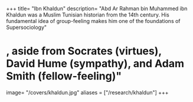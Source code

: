 +++
title= "Ibn Khaldun"
description= "Abd Ar Rahman bin Muhammed ibn Khaldun was a Muslim Tunisian historian from the 14th century. His fundamental idea of group-feeling makes him one of the foundations of Supersociology"
# , aside from Socrates (virtues), David Hume (sympathy), and Adam Smith (fellow-feeling)"
image= "/covers/khaldun.jpg"
aliases = ["/research/khaldun"]
+++

